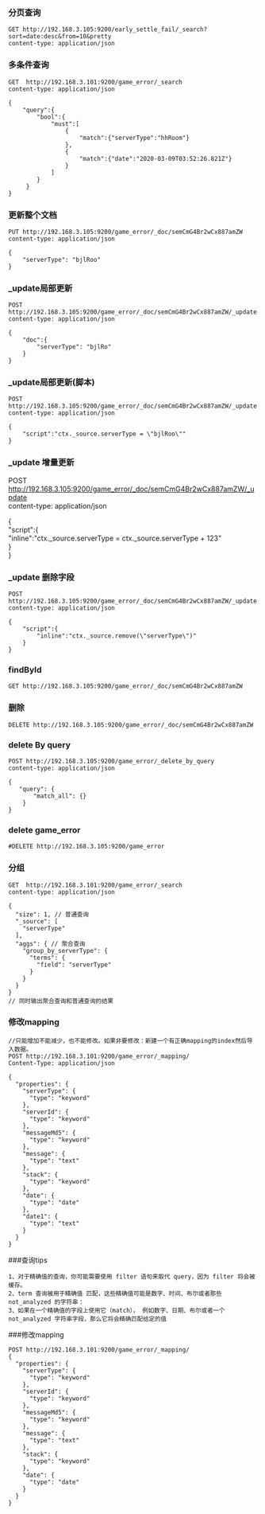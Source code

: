 ### 分页查询  
```  
GET http://192.168.3.105:9200/early_settle_fail/_search?sort=date:desc&from=10&pretty  
content-type: application/json  
```  
### 多条件查询  
```  
GET  http://192.168.3.101:9200/game_error/_search  
content-type: application/json  
  
{  
    "query":{  
        "bool":{  
            "must":[  
                {  
                    "match":{"serverType":"hhRoom"}  
                },  
                {  
                    "match":{"date":"2020-03-09T03:52:26.821Z"}  
                }  
            ]  
        }  
     }  
}  
```  
### 更新整个文档  
```  
PUT http://192.168.3.105:9200/game_error/_doc/semCmG4Br2wCx887amZW  
content-type: application/json  
  
{  
    "serverType": "bjlRoo"  
}  
```  
### _update局部更新  
```  
POST  http://192.168.3.105:9200/game_error/_doc/semCmG4Br2wCx887amZW/_update  
content-type: application/json  
  
{  
    "doc":{  
        "serverType": "bjlRo"  
    }  
}  
```  
### _update局部更新(脚本)  
```  
POST  http://192.168.3.105:9200/game_error/_doc/semCmG4Br2wCx887amZW/_update  
content-type: application/json  
  
{  
    "script":"ctx._source.serverType = \"bjlRoo\""  
}  
```  
### _update 增量更新  
POST  http://192.168.3.105:9200/game_error/_doc/semCmG4Br2wCx887amZW/_update  
content-type: application/json  
  
{  
    "script":{  
        "inline":"ctx._source.serverType = ctx._source.serverType + 123"  
    }  
}  
  
### _update 删除字段  
```  
POST  http://192.168.3.105:9200/game_error/_doc/semCmG4Br2wCx887amZW/_update  
content-type: application/json  
  
{  
    "script":{  
        "inline":"ctx._source.remove(\"serverType\")"  
    }  
}  
```  
  
### findById  
```  
GET http://192.168.3.105:9200/game_error/_doc/semCmG4Br2wCx887amZW  
```  
### 删除  
```  
DELETE http://192.168.3.105:9200/game_error/_doc/semCmG4Br2wCx887amZW  
```  
### delete By query  
```  
POST http://192.168.3.105:9200/game_error/_delete_by_query  
content-type: application/json  
  
{  
   "query": {  
       "match_all": {}  
    }  
}  
```  
### delete game_error  
```  
#DELETE http://192.168.3.105:9200/game_error  
```  
### 分组  
```  
GET  http://192.168.3.101:9200/game_error/_search  
content-type: application/json  
  
{  
  "size": 1, // 普通查询  
  "_source": [   
    "serverType"  
  ],  
  "aggs": { // 聚合查询  
    "group_by_serverType": {  
      "terms": {  
        "field": "serverType"  
      }  
    }  
  }  
}  
// 同时输出聚合查询和普通查询的结果  
```  
### 修改mapping   
```  
//只能增加不能减少，也不能修改。如果非要修改：新建一个有正确mapping的index然后导入数据。  
POST http://192.168.3.101:9200/game_error/_mapping/   
Content-Type: application/json  
  
{  
  "properties": {  
    "serverType": {  
      "type": "keyword"  
    },  
    "serverId": {  
      "type": "keyword"  
    },  
    "messageMd5": {  
      "type": "keyword"  
    },  
    "message": {  
      "type": "text"  
    },  
    "stack": {  
      "type": "keyword"  
    },  
    "date": {  
      "type": "date"  
    },  
    "date1": {  
      "type": "text"  
    }  
  }  
}  
```  
  
###查询tips  
```  
1、对于精确值的查询，你可能需要使用 filter 语句来取代 query，因为 filter 将会被缓存。  
2、term 查询被用于精确值 匹配，这些精确值可能是数字、时间、布尔或者那些 not_analyzed 的字符串：  
3、如果在一个精确值的字段上使用它（match）， 例如数字、日期、布尔或者一个 not_analyzed 字符串字段，那么它将会精确匹配给定的值  
```  
###修改mapping  
```  
POST http://192.168.3.101:9200/game_error/_mapping/   
{  
  "properties": {  
    "serverType": {  
      "type": "keyword"  
    },  
    "serverId": {  
      "type": "keyword"  
    },  
    "messageMd5": {  
      "type": "keyword"  
    },  
    "message": {  
      "type": "text"  
    },  
    "stack": {  
      "type": "keyword"  
    },  
    "date": {  
      "type": "date"  
    }  
  }  
}  
```  
  